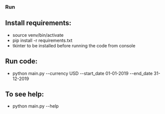 ### Run
## Install requirements:
- source venv/bin/activate
- pip install -r requirements.txt
- tkinter to be installed before running the code from console
## Run code:
- python main.py --currency USD --start_date 01-01-2019 --end_date 31-12-2019
## To see help:
- python main.py --help
